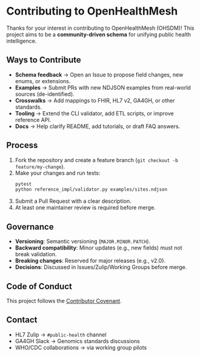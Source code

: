 # Contributing to OpenHealthMesh

Thanks for your interest in contributing to OpenHealthMesh (OHSDM)! This project aims to be a **community-driven schema** for unifying public health intelligence.

## Ways to Contribute

- **Schema feedback** → Open an Issue to propose field changes, new enums, or extensions.
- **Examples** → Submit PRs with new NDJSON examples from real-world sources (de-identified).
- **Crosswalks** → Add mappings to FHIR, HL7 v2, GA4GH, or other standards.
- **Tooling** → Extend the CLI validator, add ETL scripts, or improve reference API.
- **Docs** → Help clarify README, add tutorials, or draft FAQ answers.

## Process

1. Fork the repository and create a feature branch (`git checkout -b feature/my-change`).
2. Make your changes and run tests:
   ```bash
   pytest
   python reference_impl/validator.py examples/sites.ndjson
   ```
3. Submit a Pull Request with a clear description.
4. At least one maintainer review is required before merge.

## Governance

- **Versioning**: Semantic versioning (`MAJOR.MINOR.PATCH`).  
- **Backward compatibility**: Minor updates (e.g., new fields) must not break validation.  
- **Breaking changes**: Reserved for major releases (e.g., v2.0).  
- **Decisions**: Discussed in Issues/Zulip/Working Groups before merge.

## Code of Conduct

This project follows the [Contributor Covenant](https://www.contributor-covenant.org/).

## Contact

- HL7 Zulip → `#public-health` channel  
- GA4GH Slack → Genomics standards discussions  
- WHO/CDC collaborations → via working group pilots

